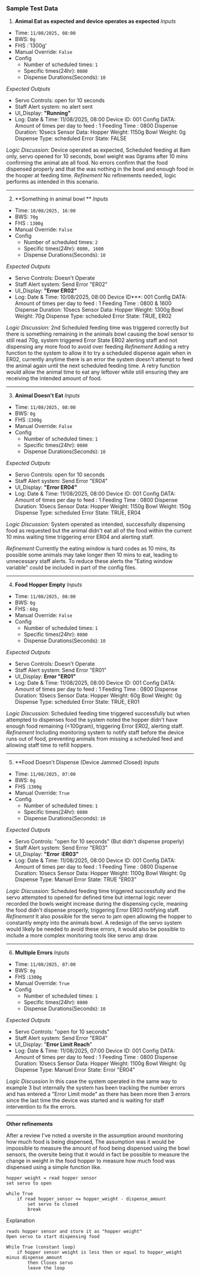 ### Sample Test Data

1)  **Animal Eat as expected and device operates as expected**
*Inputs*
 - Time: `11/08/2025, 08:00`
 - BWS: `0g`
 - FHS :`1300g'
 - Manual Override: `False`
 - Config 
	- Number of scheduled times: `1`
	- Specific times(24hr): `0800`
	- Dispense Durations(Seconds): `10`

*Expected Outputs*
- Servo Controls:  open for 10 seconds 
- Staff Alert system: no alert sent
- UI_Display: **"Running"**
- Log: 
	Date & Time: 11/08/2025, 08:00
	Device ID: 001
	Config DATA: 
		Amount of times per day to feed : 1
		Feeding Time : 0800
		Dispense Duration: 10secs
	Sensor Data:
		Hopper Weight: 1150g
		Bowl Weight: 0g
	Dispense Type: scheduled
	Error State: FALSE
	
*Logic Discussion:*
Device operated as expected, Scheduled feeding at 8am only, servo opened for 10 seconds, bowl weight was 0grams after 10 mins confirming the animal ate all food. No errors confirm that the food dispensed properly and that the was nothing in the bowl and enough food in the hooper at feeding time. 
*Refinement*
No refinements needed, logic performs as intended in this scenario.

---

2) **Something in animal bowl **
*Inputs*
 - Time: `10/08/2025, 16:00`
 - BWS: `70g`
 - FHS : `1300g`
 - Manual Override: `False`
 - Config 
	- Number of scheduled times: `2`
	- Specific times(24hr): `0800, 1600`
	- Dispense Durations(Seconds): `10`

*Expected Outputs*
- Servo Controls: Doesn't Operate
- Staff Alert system: Send Error "ER02"
- UI_Display: **"Error ER02"**
- Log: 
	Date & Time: 10/08/2025, 08:00
	Device ID***: 001
	Config DATA: 
		Amount of times per day to feed : 1
		Feeding Time : 0800 & 1600
		Dispense Duration: 10secs
	Sensor Data:
		Hopper Weight: 1300g
		Bowl Weight: 70g
	Dispense Type: scheduled
	Error State: TRUE, ER02
	
*Logic Discussion:*
2nd Scheduled feeding time was triggered correctly but there is something remaining in the animals bowl causing the bowl sensor to still read 70g, system triggered Error State ER02 alerting staff and not dispensing any more food to avoid over feeding 
*Refinement*
Adding a retry function to the system to allow it to try a scheduled dispense again when in ER02, currently anytime there is an error the system doesn't attempt to feed the animal again until the next scheduled feeding time. A retry function would allow the animal time to eat any leftover while still ensuring they are receiving the intended amount of food. 

---

3) **Animal Doesn't Eat**
*Inputs*
 - Time: `11/08/2025, 08:00`
 - BWS: `0g`
 - FHS :`1300g`
 - Manual Override: `False`
 - Config 
	- Number of scheduled times: `1`
	- Specific times(24hr): `0800`
	- Dispense Durations(Seconds): `10`

*Expected Outputs*
- Servo Controls:  open for 10 seconds 
- Staff Alert system: Send Error "ER04"
- UI_Display: **"Error ER04"**
- Log: 
	Date & Time: 11/08/2025, 08:00
	Device ID: 001
	Config DATA: 
		Amount of times per day to feed : 1
		Feeding Time : 0800
		Dispense Duration: 10secs
	Sensor Data:
		Hopper Weight: 1150g
		Bowl Weight: 150g
	Dispense Type: scheduled
	Error State: TRUE, ER04
	
*Logic Discussion:*
System operated as intended, successfully dispensing food as requested but the animal didn't eat all of the food within the current 10 mins waiting time triggering error ER04 and alerting staff.  

*Refinement*
Currently the eating window is hard codes as 10 mins, its possible some animals may take longer then 10 mins to eat, leading to unnecessary staff alerts. To reduce these alerts the "Eating window variable" could be included in part of the config files.  

---

4) **Food Hopper Empty**
*Inputs*
 - Time: `11/08/2025, 08:00`
 - BWS: `0g`
 - FHS : `60g`
 - Manual Override: `False`
 - Config 
	- Number of scheduled times: `1`
	- Specific times(24hr): `0800`
	- Dispense Durations(Seconds): `10`

*Expected Outputs*
- Servo Controls:  Doesn't Operate
- Staff Alert system: Send Error "ER01"
- UI_Display: **Error "ER01"**
- Log: 
	Date & Time: 11/08/2025, 08:00
	Device ID: 001
	Config DATA: 
		Amount of times per day to feed : 1
		Feeding Time : 0800
		Dispense Duration: 10secs
	Sensor Data:
		Hopper Weight: 60g
		Bowl Weight: 0g
	Dispense Type: scheduled
	Error State: TRUE, ER01
	
*Logic Discussion:*
Scheduled feeding time triggered successfully but when attempted to dispenses food the system noted the hopper didn't have enough food remaining (<100gram), triggering Error ER02, alerting staff.  
*Refinement*
Including monitoring system to notify staff before the device runs out of food, preventing animals from missing a scheduled feed and allowing staff time to refill hoppers. 
	
---

5) **Food Doesn't Dispense (Device Jammed Closed)
*Inputs*
 - Time: `11/08/2025, 07:00`
 - BWS: `0g`
 - FHS :`1300g`
 - Manual Override: `True`
 - Config 
	- Number of scheduled times: `1`
	- Specific times(24hr): `0800`
	- Dispense Durations(Seconds): `10`

*Expected Outputs*
- Servo Controls:  "open for 10 seconds" (But didn't dispense properly) 
- Staff Alert system: Send Error "ER03"
- UI_Display: **"Error :ER03"**
- Log: 
	Date & Time: 11/08/2025, 08:00
	Device ID: 001
	Config DATA: 
		Amount of times per day to feed : 1
		Feeding Time : 0800
		Dispense Duration: 10secs
	Sensor Data:
		Hopper Weight: 1100g
		Bowl Weight: 0g
	Dispense Type: Manuel
	Error State: TRUE "ER03"
	
*Logic Discussion:*
Scheduled feeding time triggered successfully and the servo attempted to opened for defined time but internal logic never recorded the bowls weight increase during the dispensing cycle, meaning the food didn't dispense properly, triggering Error ER03 notifying staff. 
*Refinement*
It also possible for the servo to jam open allowing the hopper to constantly empty into the animals bowl. A redesign of the servo system would likely be needed to avoid these errors, it would also be possible to include a more complex monitoring tools like servo amp draw.

---

6) **Multiple Errors**
*Inputs*
 - Time: `11/08/2025, 07:00`
 - BWS: `0g`
 - FHS :`1300g`
 - Manual Override: `True`
 - Config 
	- Number of scheduled times: `1`
	- Specific times(24hr): `0800`
	- Dispense Durations(Seconds): `10`

*Expected Outputs*
- Servo Controls:  "open for 10 seconds"
- Staff Alert system: Send Error "ER04"
- UI_Display: "**Error Limit Reach**"
- Log: 
	Date & Time: 11/08/2025, 07:00
	Device ID: 001
	Config DATA: 
		Amount of times per day to feed : 1
		Feeding Time : 0800
		Dispense Duration: 10secs
	Sensor Data:
		Hopper Weight: 1100g
		Bowl Weight: 0g
	Dispense Type: Manuel
	Error State: Error "ER04"
	
*Logic Discussion*
In this case the system operated in the same way to example 3 but internally the system has been tracking the number errors and has entered a "Error Limit mode" as there has been more then 3 errors since the last time the device was started and is waiting for staff intervention to fix the errors.

---

**Other refinements**

After a review I've noted a oversite in the assumption around monitoring how much food is being dispensed, The assumption was it would be impossible to measure the amount of food being dispensed using the bowl sensors, the oversite being that it would in fact be possible to measure the change in weight in the food hopper to measure how much food was dispensed using a simple function like.

```
hopper weight = read hopper sensor
set servo to open 

while True
	if read hopper_sensor <= hopper_weight - dispense_amount
		set servo to closed
		break

```

Explanation

```
reads hopper sensor and store it as "hopper weight"
Open servo to start dispensing food

While True (constant loop)
	if hopper sensor weight is less then or equal to hopper_weight minus dispense_amount 
		then Closes servo
		leave the loop
```




